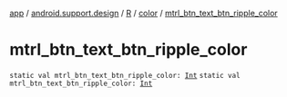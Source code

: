 [app](../../../index.md) / [android.support.design](../../index.md) / [R](../index.md) / [color](index.md) / [mtrl_btn_text_btn_ripple_color](./mtrl_btn_text_btn_ripple_color.md)

# mtrl_btn_text_btn_ripple_color

`static val mtrl_btn_text_btn_ripple_color: `[`Int`](https://kotlinlang.org/api/latest/jvm/stdlib/kotlin/-int/index.html)
`static val mtrl_btn_text_btn_ripple_color: `[`Int`](https://kotlinlang.org/api/latest/jvm/stdlib/kotlin/-int/index.html)